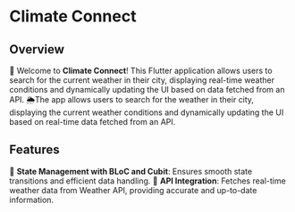 # Climate Connect

## Overview
🚀 Welcome to **Climate Connect**! This Flutter application allows users to search for the current weather in their city, displaying real-time weather conditions and dynamically updating the UI based on data fetched from an API.
🌦️The app allows users to search for the weather in their city, displaying the current weather conditions and dynamically updating the UI based on real-time data fetched from an API. 

## Features
🔎 **State Management with BLoC and Cubit**: Ensures smooth state transitions and efficient data handling.
🔎 **API Integration**: Fetches real-time weather data from Weather API, providing accurate and up-to-date information.

